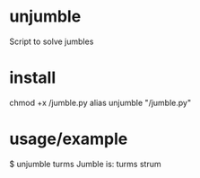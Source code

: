 # unjumble
Script to solve jumbles

# install
chmod +x <install location>/jumble.py
alias unjumble "<install location>/jumble.py"

# usage/example 
$ unjumble turms
Jumble is: turms
strum

